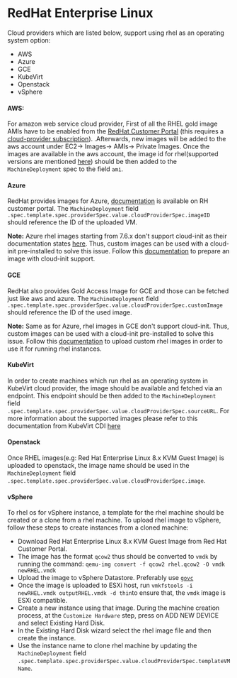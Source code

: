 # RedHat Enterprise Linux

Cloud providers which are listed below, support using rhel as an operating system option: 

- AWS 
- Azure
- GCE
- KubeVirt
- Openstack
- vSphere

####  AWS:
For amazon web service cloud provider, First of all the RHEL gold image AMIs have to be enabled from the 
[RedHat Customer Portal](https://access.redhat.com/public-cloud/aws) (this requires a [cloud-provider subscription](https://access.redhat.com/public-cloud)).
.Afterwards, new images will be added to the aws account under EC2-> Images-> AMIs-> Private Images. Once the images are available in the aws account, 
the image id for rhel(supported versions are mentioned [here](https://github.com/kubermatic/machine-controller/blob/master/docs/operating-system.md)) should be then added to the `MachineDeployment` spec to the field `ami`.

####  Azure
RedHat provides images for Azure, [documentation](https://access.redhat.com/articles/uploading-rhel-image-to-azure) is available on RH customer portal.
The `MachineDeployment` field `.spec.template.spec.providerSpec.value.cloudProviderSpec.imageID` should reference the ID of the uploaded VM.

**Note:** 
Azure rhel images starting from 7.6.x don't support cloud-init as their documentation states [here](https://docs.microsoft.com/en-us/azure/virtual-machines/linux/using-cloud-init#rhel).
Thus, custom images can be used with a cloud-init pre-installed to solve this issue. Follow this [documentation](https://docs.microsoft.com/en-us/azure/virtual-machines/linux/cloudinit-prepare-custom-image)
to prepare an image with cloud-init support.
 
####  GCE
RedHat also provides Gold Access Image for GCE and those can be fetched just like aws and azure. The `MachineDeployment` field `.spec.template.spec.providerSpec.value.cloudProviderSpec.customImage` should reference the ID of the used image.

**Note:** 
Same as for Azure, rhel images in GCE don't support cloud-init. Thus, custom images can be used with a cloud-init pre-installed
to solve this issue. Follow this [documentation](https://access.redhat.com/documentation/en-us/red_hat_enterprise_linux/8/html/deploying_red_hat_enterprise_linux_8_on_public_cloud_platforms/assembly_deploying-a-rhel-image-as-a-compute-engine-instance-on-google-cloud-platform_deploying-a-virtual-machine-on-aws) to upload custom rhel
images in order to use it for running rhel instances.

####  KubeVirt
In order to create machines which run rhel as an operating system in KubeVirt cloud provider, the image should be available and fetched
via an endpoint. This endpoint should be then added to the `MachineDeployment` field `.spec.template.spec.providerSpec.value.cloudProviderSpec.sourceURL`. For more information about 
the supported images please refer to this documentation from KubeVirt CDI [here](https://kubevirt.io/2018/containerized-data-importer.html)

####  Openstack
Once RHEL images(e.g: Red Hat Enterprise Linux 8.x KVM Guest Image) is uploaded to openstack, the image name should be used in 
the `MachineDeployment` field `.spec.template.spec.providerSpec.value.cloudProviderSpec.image`.

####  vSphere
To rhel os for vSphere instance, a template for the rhel machine should be created or a clone from a rhel machine. To upload rhel 
image to vSphere, follow these steps to create instances from a cloned machine:

- Download Red Hat Enterprise Linux 8.x KVM Guest Image from Red Hat Customer Portal.
- The image has the format `qcow2` thus should be converted to `vmdk` by running the command: `qemu-img convert -f qcow2 rhel.qcow2 -O vmdk newRHEL.vmdk`
- Upload the image to vSphere Datastore. Preferably use [`govc`](https://github.com/vmware/govmomi/blob/master/govc/USAGE.md#datastoreupload)
- Once the image is uploaded to ESXi host, run `vmkfstools -i newRHEL.vmdk outputRHEL.vmdk -d thin`to ensure that, the `vmdk` image is ESXi compatible.
- Create a new instance using that image. During the machine creation process, at the `Customize Hardware` step, press on ADD NEW DEVICE and select Existing Hard Disk. 
- In the Existing Hard Disk wizard select the rhel image file and then create the instance.
- Use the instance name to clone rhel machine by updating the `MachineDeployment` field `.spec.template.spec.providerSpec.value.cloudProviderSpec.templateVMName`.
